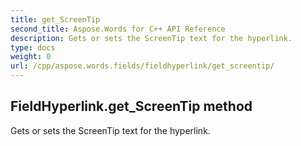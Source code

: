 ```yaml
---
title: get_ScreenTip
second_title: Aspose.Words for C++ API Reference
description: Gets or sets the ScreenTip text for the hyperlink. 
type: docs
weight: 0
url: /cpp/aspose.words.fields/fieldhyperlink/get_screentip/
---
```

## FieldHyperlink.get_ScreenTip method


Gets or sets the ScreenTip text for the hyperlink. 

